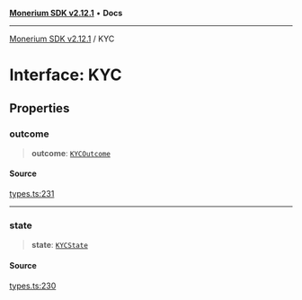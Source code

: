 [**Monerium SDK v2.12.1**](../README.md) • **Docs**

---

[Monerium SDK v2.12.1](../README.md) / KYC

# Interface: KYC

## Properties

### outcome

> **outcome**: [`KYCOutcome`](../enumerations/KYCOutcome.md)

#### Source

[types.ts:231](https://github.com/monerium/js-monorepo/blob/5fda91f95d4a7935be7ec580e05eb73520a9a0dd/packages/sdk/src/types.ts#L231)

---

### state

> **state**: [`KYCState`](../enumerations/KYCState.md)

#### Source

[types.ts:230](https://github.com/monerium/js-monorepo/blob/5fda91f95d4a7935be7ec580e05eb73520a9a0dd/packages/sdk/src/types.ts#L230)
